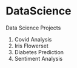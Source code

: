 # DataScience
Data Science Projects
1. Covid Analysis
2. Iris Flowerset
3. Diabetes Prediction
4. Sentiment Analysis
